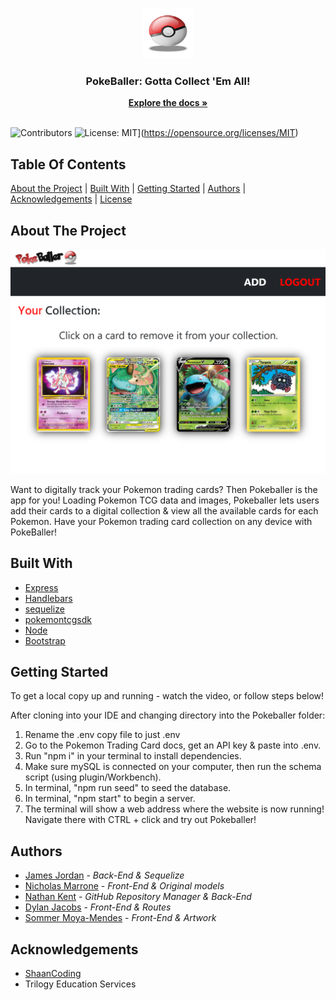 <br/>
<p align="center">
  <a href="https://github.com/CodeWarrior-debug/PokeBaller">
    <img src="https://github.com/CodeWarrior-debug/PokeBaller/blob/main/public/images/pokeball.png?raw=true" alt="Logo" width="80" height="80">
  </a>

  <h3 align="center">PokeBaller: Gotta Collect 'Em All!</h3>

  <p align="center">
    <a href="https://github.com/CodeWarrior-debug/PokeBaller"><strong>Explore the docs »</strong></a>
    <br/>
    <br/>
  </p>
</p>

![Contributors](https://img.shields.io/github/contributors/CodeWarrior-debug/PokeBaller?color=dark-green) ![License: MIT](https://img.shields.io/badge/License-MIT-yellow.svg)](https://opensource.org/licenses/MIT)

## Table Of Contents
[About the Project](#about-the-project) | [Built With](#built-with) | [Getting Started](#getting-started) | [Authors](#authors) | [Acknowledgements](#acknowledgements) | [License](#license)

## About The Project
![Screen Shot](https://github.com/CodeWarrior-debug/PokeBaller/blob/main/public/images/Pokeballer_Rep_Pic.png?raw=true)

Want to digitally track your Pokemon trading cards? Then Pokeballer is the app for you! Loading Pokemon TCG data and images, Pokeballer lets users add their cards to a digital collection & view all the available cards for each Pokemon. Have your Pokemon trading card collection on any device with PokeBaller!

## Built With

* [Express](https://expressjs.com/)
* [Handlebars](https://handlebarsjs.com/)
* [sequelize](https://sequelize.org/)
* [pokemontcgsdk](https://pokemontcg.io/)
* [Node](https://nodejs.org/en/)
* [Bootstrap](https://getbootstrap.com/)

## Getting Started

To get a local copy up and running - watch the video, or follow steps below! 

After cloning into your IDE and changing directory into the Pokeballer folder:

1) Rename the .env copy file to just .env
2) Go to the Pokemon Trading Card docs, get an API key & paste into .env.
3) Run "npm i" in your terminal to install dependencies.
4) Make sure mySQL is connected on your computer, then run the schema script (using plugin/Workbench).
5) In terminal, "npm run seed" to seed the database.
6) In terminal, "npm start" to begin a server.
7) The terminal will show a web address where the website is now running! Navigate there with CTRL + click and try out Pokeballer!

## Authors

* [James Jordan](https://github.com/CodeWarrior-debug) - *Back-End & Sequelize*
* [Nicholas Marrone](https://github.com/NicholasMarrone-1997) - *Front-End & Original models*
* [Nathan Kent](https://github.com/ngkent75) - *GitHub Repository Manager & Back-End*
* [Dylan Jacobs](https://github.com/dylanjacobb) - *Front-End & Routes*
* [Sommer Moya-Mendes](https://github.com/smoyamendez) - *Front-End & Artwork*

## Acknowledgements

* [ShaanCoding](https://github.com/ShaanCoding/)
* Trilogy Education Services

